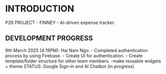 # INTRODUCTION

P26 PROJECT - FINNEY - AI-driven expense tracker.

## DEVELOPMENT PROGRESS
9th March 2025 (4:19PM):
Hai Nam Ngo:
    - Completed authentication process by using Firebase.
    - Create UI for authentication.
    - Create template/folder structure for other team members.
    -make reusable widgets + theme 
    STATUS: Google Sign-in and AI Chatbot (in progress)
    

